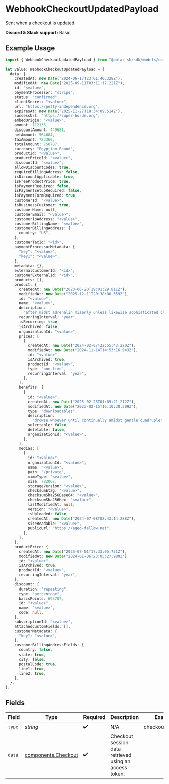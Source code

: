 # WebhookCheckoutUpdatedPayload

Sent when a checkout is updated.

**Discord & Slack support:** Basic

## Example Usage

```typescript
import { WebhookCheckoutUpdatedPayload } from "@polar-sh/sdk/models/components/webhookcheckoutupdatedpayload.js";

let value: WebhookCheckoutUpdatedPayload = {
  data: {
    createdAt: new Date("2024-06-17T23:01:40.328Z"),
    modifiedAt: new Date("2025-09-11T03:11:17.221Z"),
    id: "<value>",
    paymentProcessor: "stripe",
    status: "confirmed",
    clientSecret: "<value>",
    url: "https://petty-independence.org",
    expiresAt: new Date("2025-11-27T18:34:09.514Z"),
    successUrl: "https://super-horde.org",
    embedOrigin: "<value>",
    amount: 112135,
    discountAmount: 449681,
    netAmount: 564684,
    taxAmount: 723360,
    totalAmount: 750787,
    currency: "Egyptian Pound",
    productId: "<value>",
    productPriceId: "<value>",
    discountId: "<value>",
    allowDiscountCodes: true,
    requireBillingAddress: false,
    isDiscountApplicable: true,
    isFreeProductPrice: true,
    isPaymentRequired: false,
    isPaymentSetupRequired: false,
    isPaymentFormRequired: true,
    customerId: "<value>",
    isBusinessCustomer: true,
    customerName: null,
    customerEmail: "<value>",
    customerIpAddress: "<value>",
    customerBillingName: "<value>",
    customerBillingAddress: {
      country: "US",
    },
    customerTaxId: "<id>",
    paymentProcessorMetadata: {
      "key": "<value>",
      "key1": "<value>",
    },
    metadata: {},
    externalCustomerId: "<id>",
    customerExternalId: "<id>",
    products: [],
    product: {
      createdAt: new Date("2023-06-20T19:01:29.811Z"),
      modifiedAt: new Date("2025-12-11T20:38:00.359Z"),
      id: "<value>",
      name: "<value>",
      description:
        "after midst adrenalin miserly unless likewise sophisticated clinking",
      recurringInterval: "year",
      isRecurring: true,
      isArchived: false,
      organizationId: "<value>",
      prices: [
        {
          createdAt: new Date("2024-02-07T22:55:43.220Z"),
          modifiedAt: new Date("2024-11-14T14:53:16.943Z"),
          id: "<value>",
          isArchived: true,
          productId: "<value>",
          type: "one_time",
          recurringInterval: "year",
        },
      ],
      benefits: [
        {
          id: "<value>",
          createdAt: new Date("2025-02-28T01:09:21.212Z"),
          modifiedAt: new Date("2023-02-15T16:10:30.309Z"),
          type: "downloadables",
          description:
            "drowse whoever until continually amidst gentle quadruple",
          selectable: false,
          deletable: false,
          organizationId: "<value>",
        },
      ],
      medias: [
        {
          id: "<value>",
          organizationId: "<value>",
          name: "<value>",
          path: "/private",
          mimeType: "<value>",
          size: 782007,
          storageVersion: "<value>",
          checksumEtag: "<value>",
          checksumSha256Base64: "<value>",
          checksumSha256Hex: "<value>",
          lastModifiedAt: null,
          version: "<value>",
          isUploaded: false,
          createdAt: new Date("2024-07-08T02:43:14.288Z"),
          sizeReadable: "<value>",
          publicUrl: "https://aged-fellow.net",
        },
      ],
    },
    productPrice: {
      createdAt: new Date("2025-07-01T17:33:05.751Z"),
      modifiedAt: new Date("2024-01-06T23:05:27.980Z"),
      id: "<value>",
      isArchived: true,
      productId: "<value>",
      recurringInterval: "year",
    },
    discount: {
      duration: "repeating",
      type: "percentage",
      basisPoints: 693707,
      id: "<value>",
      name: "<value>",
      code: null,
    },
    subscriptionId: "<value>",
    attachedCustomFields: [],
    customerMetadata: {
      "key": "<value>",
    },
    customerBillingAddressFields: {
      country: false,
      state: true,
      city: false,
      postalCode: true,
      line1: true,
      line2: true,
    },
  },
};
```

## Fields

| Field                                                      | Type                                                       | Required                                                   | Description                                                | Example                                                    |
| ---------------------------------------------------------- | ---------------------------------------------------------- | ---------------------------------------------------------- | ---------------------------------------------------------- | ---------------------------------------------------------- |
| `type`                                                     | *string*                                                   | :heavy_check_mark:                                         | N/A                                                        | checkout.updated                                           |
| `data`                                                     | [components.Checkout](../../models/components/checkout.md) | :heavy_check_mark:                                         | Checkout session data retrieved using an access token.     |                                                            |